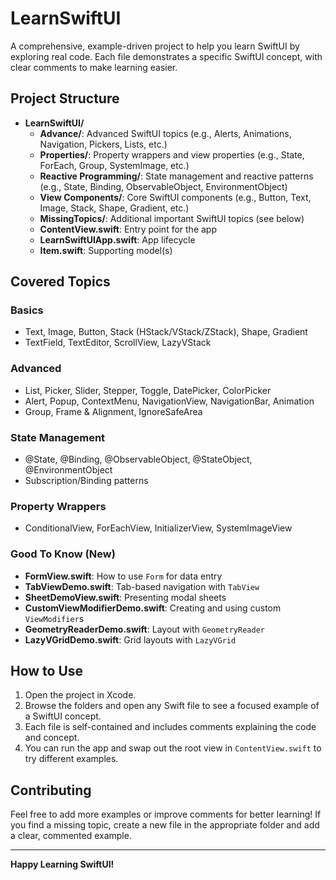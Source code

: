 # LearnSwiftUI

A comprehensive, example-driven project to help you learn SwiftUI by exploring real code. Each file demonstrates a specific SwiftUI concept, with clear comments to make learning easier.

## Project Structure

- **LearnSwiftUI/**
  - **Advance/**: Advanced SwiftUI topics (e.g., Alerts, Animations, Navigation, Pickers, Lists, etc.)
  - **Properties/**: Property wrappers and view properties (e.g., State, ForEach, Group, SystemImage, etc.)
  - **Reactive Programming/**: State management and reactive patterns (e.g., State, Binding, ObservableObject, EnvironmentObject)
  - **View Components/**: Core SwiftUI components (e.g., Button, Text, Image, Stack, Shape, Gradient, etc.)
  - **MissingTopics/**: Additional important SwiftUI topics (see below)
  - **ContentView.swift**: Entry point for the app
  - **LearnSwiftUIApp.swift**: App lifecycle
  - **Item.swift**: Supporting model(s)

## Covered Topics

### Basics
- Text, Image, Button, Stack (HStack/VStack/ZStack), Shape, Gradient
- TextField, TextEditor, ScrollView, LazyVStack

### Advanced
- List, Picker, Slider, Stepper, Toggle, DatePicker, ColorPicker
- Alert, Popup, ContextMenu, NavigationView, NavigationBar, Animation
- Group, Frame & Alignment, IgnoreSafeArea

### State Management
- @State, @Binding, @ObservableObject, @StateObject, @EnvironmentObject
- Subscription/Binding patterns

### Property Wrappers
- ConditionalView, ForEachView, InitializerView, SystemImageView

### **Good To Know** (New)
- **FormView.swift**: How to use `Form` for data entry
- **TabViewDemo.swift**: Tab-based navigation with `TabView`
- **SheetDemoView.swift**: Presenting modal sheets
- **CustomViewModifierDemo.swift**: Creating and using custom `ViewModifier`s
- **GeometryReaderDemo.swift**: Layout with `GeometryReader`
- **LazyVGridDemo.swift**: Grid layouts with `LazyVGrid`

## How to Use

1. Open the project in Xcode.
2. Browse the folders and open any Swift file to see a focused example of a SwiftUI concept.
3. Each file is self-contained and includes comments explaining the code and concept.
4. You can run the app and swap out the root view in `ContentView.swift` to try different examples.

## Contributing

Feel free to add more examples or improve comments for better learning! If you find a missing topic, create a new file in the appropriate folder and add a clear, commented example.

---

**Happy Learning SwiftUI!** 
